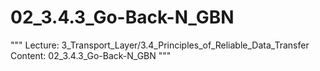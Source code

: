# 02_3.4.3_Go-Back-N_GBN

"""
Lecture: 3_Transport_Layer/3.4_Principles_of_Reliable_Data_Transfer
Content: 02_3.4.3_Go-Back-N_GBN
"""

